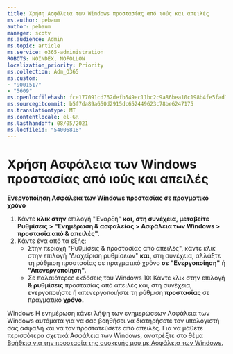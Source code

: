 ```yaml
---
title: Χρήση Ασφάλεια των Windows προστασίας από ιούς και απειλές
ms.author: pebaum
author: pebaum
manager: scotv
ms.audience: Admin
ms.topic: article
ms.service: o365-administration
ROBOTS: NOINDEX, NOFOLLOW
localization_priority: Priority
ms.collection: Adm_O365
ms.custom:
- "9001517"
- "5609"
ms.openlocfilehash: fce177091cd762defb549ec11bc2c9a86bea10c198b4fe5fad17c128379f2a8a
ms.sourcegitcommit: b5f7da89a650d2915dc652449623c78be6247175
ms.translationtype: MT
ms.contentlocale: el-GR
ms.lasthandoff: 08/05/2021
ms.locfileid: "54006818"
---
```

# <a name="use-windows-security-for-virus-and-threat-protection"></a>Χρήση Ασφάλεια των Windows προστασίας από ιούς και απειλές

**Ενεργοποίηση Ασφάλεια των Windows προστασίας σε πραγματικό χρόνο**

1. Κάντε **κλικ στην** επιλογή "Έναρξη" **και, στη συνέχεια, μεταβείτε Ρυθμίσεις > "Ενημέρωση & ασφαλείας > Ασφάλεια των Windows > προστασία από & απειλές".**
2. Κάντε ένα από τα εξής:
    - Στην περιοχή "Ρυθμίσεις & προστασίας από απειλές", κάντε  κλικ στην επιλογή "Διαχείριση ρυθμίσεων" **και,** στη συνέχεια, αλλάξτε τη ρύθμιση προστασίας σε πραγματικό χρόνο **σε "Ενεργοποίηση"** ή **"Απενεργοποίηση".**
    - Σε παλαιότερες εκδόσεις του Windows 10: Κάντε κλικ στην επιλογή **& ρυθμίσεις**  προστασίας από απειλές και, στη συνέχεια, ενεργοποιήστε ή απενεργοποιήστε τη ρύθμιση **προστασίας** σε πραγματικό **χρόνο.**

Windows Η ενημέρωση κάνει λήψη των ενημερώσεων Ασφάλεια των Windows αυτόματα για να σας βοηθήσει να διατηρήσετε τον υπολογιστή σας ασφαλή και να τον προστατεύσετε από απειλές. Για να μάθετε περισσότερα σχετικά Ασφάλεια των Windows, ανατρέξτε στο θέμα [Βοήθεια για την προστασία της συσκευής μου με Ασφάλεια των Windows.](https://support.microsoft.com/help/17464/windows-10-help-protect-my-device-with-windows-security)
